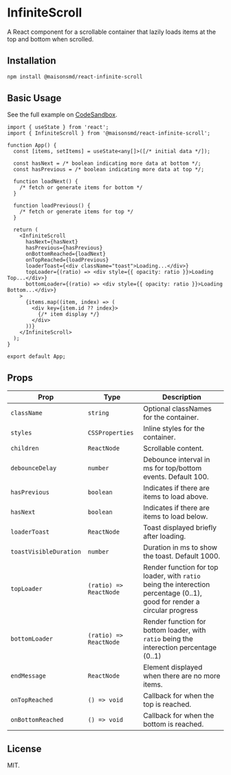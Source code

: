 # InfiniteScroll

A React component for a scrollable container that lazily loads items at the top and bottom when scrolled.

## Installation

```bash
npm install @maisonsmd/react-infinite-scroll
```

## Basic Usage

See the full example on [CodeSandbox](https://codesandbox.io/p/sandbox/react-infinite-scroll-lc47cj).

```tsx
import { useState } from 'react';
import { InfiniteScroll } from '@maisonsmd/react-infinite-scroll';

function App() {
  const [items, setItems] = useState<any[]>([/* initial data */]);

  const hasNext = /* boolean indicating more data at bottom */;
  const hasPrevious = /* boolean indicating more data at top */;

  function loadNext() {
    /* fetch or generate items for bottom */
  }

  function loadPrevious() {
    /* fetch or generate items for top */
  }

  return (
    <InfiniteScroll
      hasNext={hasNext}
      hasPrevious={hasPrevious}
      onBottomReached={loadNext}
      onTopReached={loadPrevious}
      loaderToast={<div className="toast">Loading...</div>}
      topLoader={(ratio) => <div style={{ opacity: ratio }}>Loading Top...</div>}
      bottomLoader={(ratio) => <div style={{ opacity: ratio }}>Loading Bottom...</div>}
    >
      {items.map((item, index) => (
        <div key={item.id ?? index}>
          {/* item display */}
        </div>
      ))}
    </InfiniteScroll>
  );
}

export default App;
```

## Props

| Prop                   | Type                   | Description                                                                                                               |
| ---------------------- | ---------------------- | ------------------------------------------------------------------------------------------------------------------------- |
| `className`            | `string`               | Optional classNames for the container.                                                                                    |
| `styles`               | `CSSProperties`        | Inline styles for the container.                                                                                          |
| `children`             | `ReactNode`            | Scrollable content.                                                                                                       |
| `debounceDelay`        | `number`               | Debounce interval in ms for top/bottom events. Default 100.                                                               |
| `hasPrevious`          | `boolean`              | Indicates if there are items to load above.                                                                               |
| `hasNext`              | `boolean`              | Indicates if there are items to load below.                                                                               |
| `loaderToast`          | `ReactNode`            | Toast displayed briefly after loading.                                                                                    |
| `toastVisibleDuration` | `number`               | Duration in ms to show the toast. Default 1000.                                                                           |
| `topLoader`            | `(ratio) => ReactNode` | Render function for top loader, with `ratio` being the interection percentage (0..1), good for render a circular progress |
| `bottomLoader`         | `(ratio) => ReactNode` | Render function for bottom loader, with `ratio` being the interection percentage (0..1)                                   |
| `endMessage`           | `ReactNode`            | Element displayed when there are no more items.                                                                           |
| `onTopReached`         | `() => void`           | Callback for when the top is reached.                                                                                     |
| `onBottomReached`      | `() => void`           | Callback for when the bottom is reached.                                                                                  |

## License

MIT.
